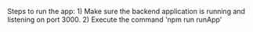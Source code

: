 Steps to run the app:
    1) Make sure the backend application is running and listening on port 3000.
    2) Execute the command 'npm run runApp'